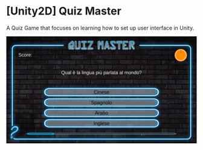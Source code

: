 # [Unity2D] Quiz Master

A Quiz Game that focuses on learning how to set up user interface in Unity.

![](https://github.com/gerardbaholli/Unity2D-Quiz-Master-Udemy/blob/main/Recordings/movie.gif)
